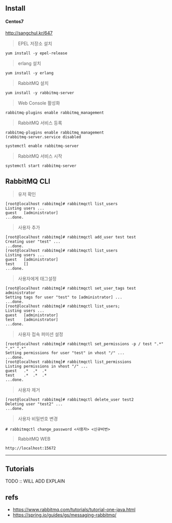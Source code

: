 ## Install

#### Centos7  

http://sangchul.kr/647  

> EPEL 저장소 설치  

```
yum install -y epel-release
```  

> erlang 설치  

```
yum install -y erlang
```  

> RabbitMQ 설치  

```
yum install -y rabbitmq-server
```  

> Web Console 활성화  

```
rabbitmq-plugins enable rabbitmq_management  
```  

> RabbitMQ 서비스 등록  

```
rabbitmq-plugins enable rabbitmq_management  
(rabbitmq-server.service disabled

systemctl enable rabbitmq-server
```

> RabbitMQ 서비스 시작  

```
systemctl start rabbitmq-server
```  


## RabbitMQ CLI

> 유저 확인  

```
[root@localhost rabbitmq]# rabbitmqctl list_users
Listing users ...
guest	[administrator]
...done.
```  

> 사용자 추가  

```
[root@localhost rabbitmq]# rabbitmqctl add_user test test
Creating user "test" ...
...done.
[root@localhost rabbitmq]# rabbitmqctl list_users
Listing users ...
guest	[administrator]
test	[]
...done.
```  

> 사용자에게 태그설정  

```
[root@localhost rabbitmq]# rabbitmqctl set_user_tags test administrator
Setting tags for user "test" to [administrator] ...
...done.
[root@localhost rabbitmq]# rabbitmqctl list_users;
Listing users ...
guest	[administrator]
test	[administrator]
...done.
```  

> 사용자 접속 퍼미션 설정  

```
[root@localhost rabbitmq]# rabbitmqctl set_permissions -p / test ".*" ".*" ".*"
Setting permissions for user "test" in vhost "/" ...
...done.
[root@localhost rabbitmq]# rabbitmqctl list_permissions
Listing permissions in vhost "/" ...
guest	.*	.*	.*
test	.*	.*	.*
...done.
```  

> 사용자 제거  

```
[root@localhost rabbitmq]# rabbitmqctl delete_user test2
Deleting user "test2" ...
...done.
```  

> 사용자 비밀번호 변경  

```
# rabbitmqctl change_password <사용자> <신규비번>
```  

> RabbitMQ WEB  

```
http://localhost:15672
```

---

## Tutorials

TODO :: WILL ADD EXPLAIN
  

## refs  

- https://www.rabbitmq.com/tutorials/tutorial-one-java.html
- https://spring.io/guides/gs/messaging-rabbitmq/  




